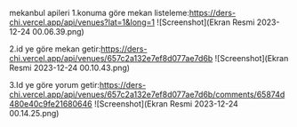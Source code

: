 mekanbul apileri
1.konuma göre mekan listeleme:https://ders-chi.vercel.app/api/venues?lat=1&long=1
![Screenshot](Ekran Resmi 2023-12-24 00.06.39.png)

2.id ye göre mekan getir:https://ders-chi.vercel.app/api/venues/657c2a132e7ef8d077ae7d6b
![Screenshot](Ekran Resmi 2023-12-24 00.10.43.png)

3.Id ye göre yorum getir:https://ders-chi.vercel.app/api/venues/657c2a132e7ef8d077ae7d6b/comments/65874d480e40c9fe21680646
![Screenshot](Ekran Resmi 2023-12-24 00.14.25.png)
